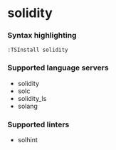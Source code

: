 <!--- THIS DOCUMENT IS AUTOMATICALLY GENERATED, DON'T EDIT IT -->
# solidity

### Syntax highlighting

```vim
:TSInstall solidity
```

### Supported language servers

- solidity
- solc
- solidity_ls
- solang

### Supported linters

- solhint
